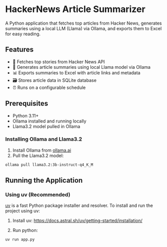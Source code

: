 # HackerNews Article Summarizer

A Python application that fetches top articles from Hacker News, generates summaries using a local LLM (Llama) via Ollama, and exports them to Excel for easy reading.

## Features

- 🔄 Fetches top stories from Hacker News API
- 📝 Generates article summaries using local Llama model via Ollama
- 📊 Exports summaries to Excel with article links and metadata
- 🗃️ Stores article data in SQLite database
- ⏰ Runs on a configurable schedule

## Prerequisites

- Python 3.11+
- Ollama installed and running locally
- Llama3.2 model pulled in Ollama

### Installing Ollama and Llama3.2

1. Install Ollama from [ollama.ai](https://ollama.ai)
2. Pull the Llama3.2 model:
```bash
ollama pull llama3.2:3b-instruct-q4_K_M 
```

## Running the Application

### Using uv (Recommended)

[uv](https://github.com/astral-sh/uv) is a fast Python package installer and resolver. To install and run the project using uv:

1. Install uv: https://docs.astral.sh/uv/getting-started/installation/

2. Run python:
```bash
uv run app.py
```
